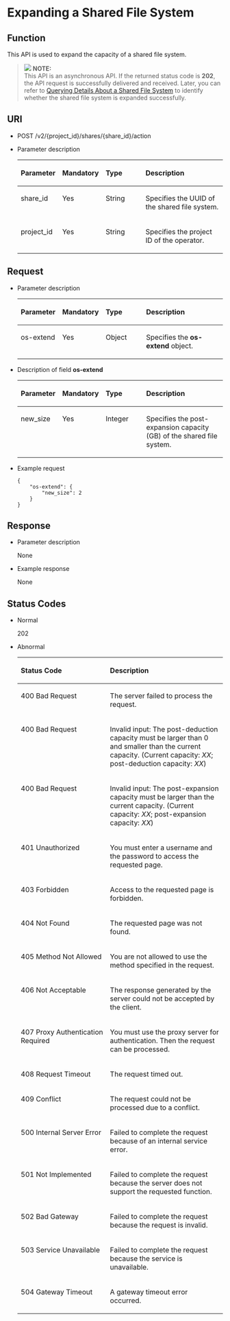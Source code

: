 # Expanding a Shared File System<a name="sfs_02_0034"></a>

## Function<a name="s4f6c8c4d908b42c684eb84e837062288"></a>

This API is used to expand the capacity of a shared file system.

>![](/images/icon-note.gif) **NOTE:**   
>This API is an asynchronous API. If the returned status code is  **202**, the API request is successfully delivered and received. Later, you can refer to  [Querying Details About a Shared File System](querying-details-about-a-shared-file-system.md)  to identify whether the shared file system is expanded successfully.  

## URI<a name="sd7de213608b64be19fc069d3ed492035"></a>

-   POST /v2/\{project\_id\}/shares/\{share\_id\}/action
-   Parameter description

    <a name="en-us_topic_0076901182_table45001781"></a>
    <table><thead align="left"><tr id="en-us_topic_0076901182_row42052973"><th class="cellrowborder" valign="top" width="18.96%" id="mcps1.1.5.1.1"><p id="p17124101410431"><a name="p17124101410431"></a><a name="p17124101410431"></a>Parameter</p>
    </th>
    <th class="cellrowborder" valign="top" width="13.489999999999998%" id="mcps1.1.5.1.2"><p id="p1612415146430"><a name="p1612415146430"></a><a name="p1612415146430"></a>Mandatory</p>
    </th>
    <th class="cellrowborder" valign="top" width="21.93%" id="mcps1.1.5.1.3"><p id="p312416148432"><a name="p312416148432"></a><a name="p312416148432"></a>Type</p>
    </th>
    <th class="cellrowborder" valign="top" width="45.62%" id="mcps1.1.5.1.4"><p id="p3124181464318"><a name="p3124181464318"></a><a name="p3124181464318"></a>Description</p>
    </th>
    </tr>
    </thead>
    <tbody><tr id="en-us_topic_0076901182_row33631540"><td class="cellrowborder" valign="top" width="18.96%" headers="mcps1.1.5.1.1 "><p id="aedfbfdb579c44e8999a6b19f0c120f21"><a name="aedfbfdb579c44e8999a6b19f0c120f21"></a><a name="aedfbfdb579c44e8999a6b19f0c120f21"></a>share_id</p>
    </td>
    <td class="cellrowborder" valign="top" width="13.489999999999998%" headers="mcps1.1.5.1.2 "><p id="a3121e3e565c84c5c9a278230940473b8"><a name="a3121e3e565c84c5c9a278230940473b8"></a><a name="a3121e3e565c84c5c9a278230940473b8"></a>Yes</p>
    </td>
    <td class="cellrowborder" valign="top" width="21.93%" headers="mcps1.1.5.1.3 "><p id="ab2a72bed03004193a29602dddc423715"><a name="ab2a72bed03004193a29602dddc423715"></a><a name="ab2a72bed03004193a29602dddc423715"></a>String</p>
    </td>
    <td class="cellrowborder" valign="top" width="45.62%" headers="mcps1.1.5.1.4 "><p id="a4dc199fc384e446b91b4c696aba10de2"><a name="a4dc199fc384e446b91b4c696aba10de2"></a><a name="a4dc199fc384e446b91b4c696aba10de2"></a>Specifies the UUID of the shared file system.</p>
    </td>
    </tr>
    <tr id="en-us_topic_0076901182_row52334961"><td class="cellrowborder" valign="top" width="18.96%" headers="mcps1.1.5.1.1 "><p id="a13d92d0f99b64184bf787c5aaaf08e68"><a name="a13d92d0f99b64184bf787c5aaaf08e68"></a><a name="a13d92d0f99b64184bf787c5aaaf08e68"></a>project_id</p>
    </td>
    <td class="cellrowborder" valign="top" width="13.489999999999998%" headers="mcps1.1.5.1.2 "><p id="addb93471cf8f4e28868bab4ff0e872c1"><a name="addb93471cf8f4e28868bab4ff0e872c1"></a><a name="addb93471cf8f4e28868bab4ff0e872c1"></a>Yes</p>
    </td>
    <td class="cellrowborder" valign="top" width="21.93%" headers="mcps1.1.5.1.3 "><p id="a582ca5c66a514507a75aca16841d8b47"><a name="a582ca5c66a514507a75aca16841d8b47"></a><a name="a582ca5c66a514507a75aca16841d8b47"></a>String</p>
    </td>
    <td class="cellrowborder" valign="top" width="45.62%" headers="mcps1.1.5.1.4 "><p id="abfe5b79c46fc49e8a0a9562a7a4ee510"><a name="abfe5b79c46fc49e8a0a9562a7a4ee510"></a><a name="abfe5b79c46fc49e8a0a9562a7a4ee510"></a>Specifies the project ID of the operator.</p>
    </td>
    </tr>
    </tbody>
    </table>


## Request<a name="s3a7db8387fb7411d8cd846a82e921b21"></a>

-   Parameter description

    <a name="td1edbbef558c45dc93c04a19b4d19c95"></a>
    <table><thead align="left"><tr id="r6316f3ede17f448b8d59d8f206e4cb2d"><th class="cellrowborder" valign="top" width="19.041904190419043%" id="mcps1.1.5.1.1"><p id="p131881436162417"><a name="p131881436162417"></a><a name="p131881436162417"></a>Parameter</p>
    </th>
    <th class="cellrowborder" valign="top" width="13.491349134913492%" id="mcps1.1.5.1.2"><p id="p191881736142411"><a name="p191881736142411"></a><a name="p191881736142411"></a>Mandatory</p>
    </th>
    <th class="cellrowborder" valign="top" width="21.992199219921993%" id="mcps1.1.5.1.3"><p id="p720210367248"><a name="p720210367248"></a><a name="p720210367248"></a>Type</p>
    </th>
    <th class="cellrowborder" valign="top" width="45.474547454745476%" id="mcps1.1.5.1.4"><p id="p520212367242"><a name="p520212367242"></a><a name="p520212367242"></a>Description</p>
    </th>
    </tr>
    </thead>
    <tbody><tr id="r66d0739dd8074f8fb9f374eb544d4975"><td class="cellrowborder" valign="top" width="19.041904190419043%" headers="mcps1.1.5.1.1 "><p id="en-us_topic_0076901182_p558669416566"><a name="en-us_topic_0076901182_p558669416566"></a><a name="en-us_topic_0076901182_p558669416566"></a>os-extend</p>
    </td>
    <td class="cellrowborder" valign="top" width="13.491349134913492%" headers="mcps1.1.5.1.2 "><p id="aa732e4db77d047edb2a11e0c9849eef9"><a name="aa732e4db77d047edb2a11e0c9849eef9"></a><a name="aa732e4db77d047edb2a11e0c9849eef9"></a>Yes</p>
    </td>
    <td class="cellrowborder" valign="top" width="21.992199219921993%" headers="mcps1.1.5.1.3 "><p id="a98e384c67a554123a24dda987cef6c10"><a name="a98e384c67a554123a24dda987cef6c10"></a><a name="a98e384c67a554123a24dda987cef6c10"></a>Object</p>
    </td>
    <td class="cellrowborder" valign="top" width="45.474547454745476%" headers="mcps1.1.5.1.4 "><p id="a58584a8208054f19b1d8b19d5d1d998a"><a name="a58584a8208054f19b1d8b19d5d1d998a"></a><a name="a58584a8208054f19b1d8b19d5d1d998a"></a>Specifies the <strong id="a830cecef16ad4e0aaccf32b92495055d"><a name="a830cecef16ad4e0aaccf32b92495055d"></a><a name="a830cecef16ad4e0aaccf32b92495055d"></a>os-extend</strong> object.</p>
    </td>
    </tr>
    </tbody>
    </table>

-   Description of field  **os-extend**

    <a name="t5f52f8ee95e042c999e4c980a32639ca"></a>
    <table><thead align="left"><tr id="r927230140bfd4f158c1e71fdd1175ac8"><th class="cellrowborder" valign="top" width="19.09190919091909%" id="mcps1.1.5.1.1"><p id="p471810438242"><a name="p471810438242"></a><a name="p471810438242"></a>Parameter</p>
    </th>
    <th class="cellrowborder" valign="top" width="13.611361136113612%" id="mcps1.1.5.1.2"><p id="p1971864317241"><a name="p1971864317241"></a><a name="p1971864317241"></a>Mandatory</p>
    </th>
    <th class="cellrowborder" valign="top" width="21.802180218021803%" id="mcps1.1.5.1.3"><p id="p13718114314248"><a name="p13718114314248"></a><a name="p13718114314248"></a>Type</p>
    </th>
    <th class="cellrowborder" valign="top" width="45.4945494549455%" id="mcps1.1.5.1.4"><p id="p1971810432247"><a name="p1971810432247"></a><a name="p1971810432247"></a>Description</p>
    </th>
    </tr>
    </thead>
    <tbody><tr id="rc028b30fffb54c19a3beb3b6076a1c22"><td class="cellrowborder" valign="top" width="19.09190919091909%" headers="mcps1.1.5.1.1 "><p id="en-us_topic_0076901182_p175453116566"><a name="en-us_topic_0076901182_p175453116566"></a><a name="en-us_topic_0076901182_p175453116566"></a>new_size</p>
    </td>
    <td class="cellrowborder" valign="top" width="13.611361136113612%" headers="mcps1.1.5.1.2 "><p id="a21f0e930a19543bbbf58337ee63c2b51"><a name="a21f0e930a19543bbbf58337ee63c2b51"></a><a name="a21f0e930a19543bbbf58337ee63c2b51"></a>Yes</p>
    </td>
    <td class="cellrowborder" valign="top" width="21.802180218021803%" headers="mcps1.1.5.1.3 "><p id="ac05b15b7a921463a8b6bb53b8a087420"><a name="ac05b15b7a921463a8b6bb53b8a087420"></a><a name="ac05b15b7a921463a8b6bb53b8a087420"></a>Integer</p>
    </td>
    <td class="cellrowborder" valign="top" width="45.4945494549455%" headers="mcps1.1.5.1.4 "><p id="a08a732f87cea4d28b8931eb0b3621bc9"><a name="a08a732f87cea4d28b8931eb0b3621bc9"></a><a name="a08a732f87cea4d28b8931eb0b3621bc9"></a>Specifies the post-expansion capacity (GB) of the shared file system.</p>
    </td>
    </tr>
    </tbody>
    </table>


-   Example request

    ```
    {
        "os-extend": {
            "new_size": 2
        }
    }
    ```


## Response<a name="s8703d904c5b7413188ce12352326a73e"></a>

-   Parameter description

    None


-   Example response

    None


## Status Codes<a name="s7194f469973442a09f40e4760eb0a747"></a>

-   Normal

    202

-   Abnormal

    <a name="en-us_topic_0076901182_table24991814"></a>
    <table><thead align="left"><tr id="en-us_topic_0076901182_row17706563"><th class="cellrowborder" valign="top" width="43.43%" id="mcps1.1.3.1.1"><p id="en-us_topic_0076901182_p24945537"><a name="en-us_topic_0076901182_p24945537"></a><a name="en-us_topic_0076901182_p24945537"></a>Status Code</p>
    </th>
    <th class="cellrowborder" valign="top" width="56.57%" id="mcps1.1.3.1.2"><p id="en-us_topic_0076901182_p7322627"><a name="en-us_topic_0076901182_p7322627"></a><a name="en-us_topic_0076901182_p7322627"></a>Description</p>
    </th>
    </tr>
    </thead>
    <tbody><tr id="en-us_topic_0076901182_row56261938"><td class="cellrowborder" valign="top" width="43.43%" headers="mcps1.1.3.1.1 "><p id="en-us_topic_0076901182_p60923125"><a name="en-us_topic_0076901182_p60923125"></a><a name="en-us_topic_0076901182_p60923125"></a>400 Bad Request</p>
    </td>
    <td class="cellrowborder" valign="top" width="56.57%" headers="mcps1.1.3.1.2 "><p id="en-us_topic_0076901182_p35826101"><a name="en-us_topic_0076901182_p35826101"></a><a name="en-us_topic_0076901182_p35826101"></a>The server failed to process the request.</p>
    </td>
    </tr>
    <tr id="r6a88088baf7c4c158aa8a4c6bccf7c34"><td class="cellrowborder" valign="top" width="43.43%" headers="mcps1.1.3.1.1 "><p id="en-us_topic_0076901182_p534990621322"><a name="en-us_topic_0076901182_p534990621322"></a><a name="en-us_topic_0076901182_p534990621322"></a>400 Bad Request</p>
    </td>
    <td class="cellrowborder" valign="top" width="56.57%" headers="mcps1.1.3.1.2 "><p id="a831eaa0025e24bd6884fed2bb2a5df4f"><a name="a831eaa0025e24bd6884fed2bb2a5df4f"></a><a name="a831eaa0025e24bd6884fed2bb2a5df4f"></a>Invalid input: The post-deduction capacity must be larger than 0 and smaller than the current capacity. (Current capacity: <em id="i1442372620142837"><a name="i1442372620142837"></a><a name="i1442372620142837"></a>XX</em>; post-deduction capacity: <em id="i1852505181142837"><a name="i1852505181142837"></a><a name="i1852505181142837"></a>XX</em>)</p>
    </td>
    </tr>
    <tr id="r4bc3f27fc2384de9ade4c5976682e08d"><td class="cellrowborder" valign="top" width="43.43%" headers="mcps1.1.3.1.1 "><p id="a59b5a7ea71554a679c1147c64cbbf34a"><a name="a59b5a7ea71554a679c1147c64cbbf34a"></a><a name="a59b5a7ea71554a679c1147c64cbbf34a"></a>400 Bad Request</p>
    </td>
    <td class="cellrowborder" valign="top" width="56.57%" headers="mcps1.1.3.1.2 "><p id="ae6d27ab5da85456aa12088fd4e2afe71"><a name="ae6d27ab5da85456aa12088fd4e2afe71"></a><a name="ae6d27ab5da85456aa12088fd4e2afe71"></a>Invalid input: The post-expansion capacity must be larger than the current capacity. (Current capacity: <em id="i167922714514297"><a name="i167922714514297"></a><a name="i167922714514297"></a>XX</em>; post-expansion capacity: <em id="i66903648114297"><a name="i66903648114297"></a><a name="i66903648114297"></a>XX</em>)</p>
    </td>
    </tr>
    <tr id="en-us_topic_0076901182_row53999455"><td class="cellrowborder" valign="top" width="43.43%" headers="mcps1.1.3.1.1 "><p id="en-us_topic_0076901182_p11879716"><a name="en-us_topic_0076901182_p11879716"></a><a name="en-us_topic_0076901182_p11879716"></a>401 Unauthorized</p>
    </td>
    <td class="cellrowborder" valign="top" width="56.57%" headers="mcps1.1.3.1.2 "><p id="en-us_topic_0076901182_p22732954"><a name="en-us_topic_0076901182_p22732954"></a><a name="en-us_topic_0076901182_p22732954"></a>You must enter a username and the password to access the requested page.</p>
    </td>
    </tr>
    <tr id="en-us_topic_0076901182_row3269999"><td class="cellrowborder" valign="top" width="43.43%" headers="mcps1.1.3.1.1 "><p id="en-us_topic_0076901182_p63543344"><a name="en-us_topic_0076901182_p63543344"></a><a name="en-us_topic_0076901182_p63543344"></a>403 Forbidden</p>
    </td>
    <td class="cellrowborder" valign="top" width="56.57%" headers="mcps1.1.3.1.2 "><p id="en-us_topic_0076901182_p46737271"><a name="en-us_topic_0076901182_p46737271"></a><a name="en-us_topic_0076901182_p46737271"></a>Access to the requested page is forbidden.</p>
    </td>
    </tr>
    <tr id="en-us_topic_0076901182_row17982255"><td class="cellrowborder" valign="top" width="43.43%" headers="mcps1.1.3.1.1 "><p id="en-us_topic_0076901182_p47276535"><a name="en-us_topic_0076901182_p47276535"></a><a name="en-us_topic_0076901182_p47276535"></a>404 Not Found</p>
    </td>
    <td class="cellrowborder" valign="top" width="56.57%" headers="mcps1.1.3.1.2 "><p id="en-us_topic_0076901182_p4194103"><a name="en-us_topic_0076901182_p4194103"></a><a name="en-us_topic_0076901182_p4194103"></a>The requested page was not found.</p>
    </td>
    </tr>
    <tr id="en-us_topic_0076901182_row37746932"><td class="cellrowborder" valign="top" width="43.43%" headers="mcps1.1.3.1.1 "><p id="en-us_topic_0076901182_p37602652"><a name="en-us_topic_0076901182_p37602652"></a><a name="en-us_topic_0076901182_p37602652"></a>405 Method Not Allowed</p>
    </td>
    <td class="cellrowborder" valign="top" width="56.57%" headers="mcps1.1.3.1.2 "><p id="en-us_topic_0076901182_p25915985"><a name="en-us_topic_0076901182_p25915985"></a><a name="en-us_topic_0076901182_p25915985"></a>You are not allowed to use the method specified in the request.</p>
    </td>
    </tr>
    <tr id="en-us_topic_0076901182_row31917275"><td class="cellrowborder" valign="top" width="43.43%" headers="mcps1.1.3.1.1 "><p id="en-us_topic_0076901182_p35162510"><a name="en-us_topic_0076901182_p35162510"></a><a name="en-us_topic_0076901182_p35162510"></a>406 Not Acceptable</p>
    </td>
    <td class="cellrowborder" valign="top" width="56.57%" headers="mcps1.1.3.1.2 "><p id="en-us_topic_0076901182_p29591041"><a name="en-us_topic_0076901182_p29591041"></a><a name="en-us_topic_0076901182_p29591041"></a>The response generated by the server could not be accepted by the client.</p>
    </td>
    </tr>
    <tr id="en-us_topic_0076901182_row64992778"><td class="cellrowborder" valign="top" width="43.43%" headers="mcps1.1.3.1.1 "><p id="en-us_topic_0076901182_p29923648"><a name="en-us_topic_0076901182_p29923648"></a><a name="en-us_topic_0076901182_p29923648"></a>407 Proxy Authentication Required</p>
    </td>
    <td class="cellrowborder" valign="top" width="56.57%" headers="mcps1.1.3.1.2 "><p id="en-us_topic_0076901182_p7896460"><a name="en-us_topic_0076901182_p7896460"></a><a name="en-us_topic_0076901182_p7896460"></a>You must use the proxy server for authentication. Then the request can be processed.</p>
    </td>
    </tr>
    <tr id="en-us_topic_0076901182_row3959276"><td class="cellrowborder" valign="top" width="43.43%" headers="mcps1.1.3.1.1 "><p id="en-us_topic_0076901182_p52265969"><a name="en-us_topic_0076901182_p52265969"></a><a name="en-us_topic_0076901182_p52265969"></a>408 Request Timeout</p>
    </td>
    <td class="cellrowborder" valign="top" width="56.57%" headers="mcps1.1.3.1.2 "><p id="en-us_topic_0076901182_p5685119"><a name="en-us_topic_0076901182_p5685119"></a><a name="en-us_topic_0076901182_p5685119"></a>The request timed out.</p>
    </td>
    </tr>
    <tr id="en-us_topic_0076901182_row51166072"><td class="cellrowborder" valign="top" width="43.43%" headers="mcps1.1.3.1.1 "><p id="en-us_topic_0076901182_p50811173"><a name="en-us_topic_0076901182_p50811173"></a><a name="en-us_topic_0076901182_p50811173"></a>409 Conflict</p>
    </td>
    <td class="cellrowborder" valign="top" width="56.57%" headers="mcps1.1.3.1.2 "><p id="en-us_topic_0076901182_p22064367"><a name="en-us_topic_0076901182_p22064367"></a><a name="en-us_topic_0076901182_p22064367"></a>The request could not be processed due to a conflict.</p>
    </td>
    </tr>
    <tr id="en-us_topic_0076901182_row64361578"><td class="cellrowborder" valign="top" width="43.43%" headers="mcps1.1.3.1.1 "><p id="en-us_topic_0076901182_p45905321"><a name="en-us_topic_0076901182_p45905321"></a><a name="en-us_topic_0076901182_p45905321"></a>500 Internal Server Error</p>
    </td>
    <td class="cellrowborder" valign="top" width="56.57%" headers="mcps1.1.3.1.2 "><p id="en-us_topic_0076901182_p27343545"><a name="en-us_topic_0076901182_p27343545"></a><a name="en-us_topic_0076901182_p27343545"></a>Failed to complete the request because of an internal service error.</p>
    </td>
    </tr>
    <tr id="en-us_topic_0076901182_row44765319"><td class="cellrowborder" valign="top" width="43.43%" headers="mcps1.1.3.1.1 "><p id="en-us_topic_0076901182_p2112211"><a name="en-us_topic_0076901182_p2112211"></a><a name="en-us_topic_0076901182_p2112211"></a>501 Not Implemented</p>
    </td>
    <td class="cellrowborder" valign="top" width="56.57%" headers="mcps1.1.3.1.2 "><p id="en-us_topic_0076901182_p36871363"><a name="en-us_topic_0076901182_p36871363"></a><a name="en-us_topic_0076901182_p36871363"></a>Failed to complete the request because the server does not support the requested function.</p>
    </td>
    </tr>
    <tr id="en-us_topic_0076901182_row63406812"><td class="cellrowborder" valign="top" width="43.43%" headers="mcps1.1.3.1.1 "><p id="en-us_topic_0076901182_p35678142"><a name="en-us_topic_0076901182_p35678142"></a><a name="en-us_topic_0076901182_p35678142"></a>502 Bad Gateway</p>
    </td>
    <td class="cellrowborder" valign="top" width="56.57%" headers="mcps1.1.3.1.2 "><p id="en-us_topic_0076901182_p4248376"><a name="en-us_topic_0076901182_p4248376"></a><a name="en-us_topic_0076901182_p4248376"></a>Failed to complete the request because the request is invalid.</p>
    </td>
    </tr>
    <tr id="en-us_topic_0076901182_row38235390"><td class="cellrowborder" valign="top" width="43.43%" headers="mcps1.1.3.1.1 "><p id="en-us_topic_0076901182_p10058896"><a name="en-us_topic_0076901182_p10058896"></a><a name="en-us_topic_0076901182_p10058896"></a>503 Service Unavailable</p>
    </td>
    <td class="cellrowborder" valign="top" width="56.57%" headers="mcps1.1.3.1.2 "><p id="en-us_topic_0076901182_p9464271"><a name="en-us_topic_0076901182_p9464271"></a><a name="en-us_topic_0076901182_p9464271"></a>Failed to complete the request because the service is unavailable.</p>
    </td>
    </tr>
    <tr id="en-us_topic_0076901182_row18069578"><td class="cellrowborder" valign="top" width="43.43%" headers="mcps1.1.3.1.1 "><p id="en-us_topic_0076901182_p54349751"><a name="en-us_topic_0076901182_p54349751"></a><a name="en-us_topic_0076901182_p54349751"></a>504 Gateway Timeout</p>
    </td>
    <td class="cellrowborder" valign="top" width="56.57%" headers="mcps1.1.3.1.2 "><p id="en-us_topic_0076901182_p40253700"><a name="en-us_topic_0076901182_p40253700"></a><a name="en-us_topic_0076901182_p40253700"></a>A gateway timeout error occurred.</p>
    </td>
    </tr>
    </tbody>
    </table>


